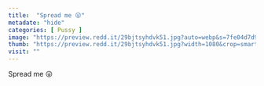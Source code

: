 ```yaml
---
title:  "Spread me 😜"
metadate: "hide"
categories: [ Pussy ]
image: "https://preview.redd.it/29bjtsyhdvk51.jpg?auto=webp&s=7fe04d7d97fbf01164d30b74346d1d7f79a9bbd4"
thumb: "https://preview.redd.it/29bjtsyhdvk51.jpg?width=1080&crop=smart&auto=webp&s=5dfd476a86d34b4026d97e6354f19cf915c3e9e4"
visit: ""
---
```

Spread me 😜
